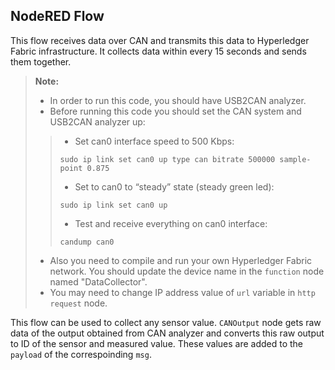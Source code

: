 NodeRED Flow
----------
This flow receives data over CAN and transmits this data to Hyperledger Fabric infrastructure. It collects data within every 15 seconds and sends them together.

> **Note:**
> 
> - In order to run this code, you should have USB2CAN analyzer.
> - Before running this code you should set the CAN system and USB2CAN analyzer up:
> > - Set can0 interface speed to 500 Kbps:
> >
> > ```sudo ip link set can0 up type can bitrate 500000 sample-point 0.875 ```
> > - Set to can0 to “steady” state (steady green led):
> >
> > ```sudo ip link set can0 up``` 
> > - Test and receive everything on can0 interface:
> >
> > ```candump can0```
> 
> - Also you need to compile and run your own Hyperledger Fabric network. You should update the device name in the `function` node named "DataCollector".
> - You may need to change IP address value of `url` variable in `http request` node.

This flow can be used to collect any sensor value. `CANOutput` node gets raw data of the output obtained from CAN analyzer and converts this raw output to ID of the sensor and measured value. These values are added to the `payload` of the correspoinding `msg`.
